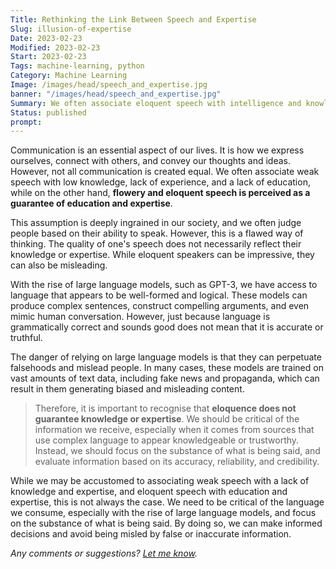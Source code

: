 ```yaml
---
Title: Rethinking the Link Between Speech and Expertise
Slug: illusion-of-expertise
Date: 2023-02-23
Modified: 2023-02-23
Start: 2023-02-23
Tags: machine-learning, python
Category: Machine Learning
Image: /images/head/speech_and_expertise.jpg
banner: "/images/head/speech_and_expertise.jpg"
Summary: We often associate eloquent speech with intelligence and knowledge. But what if I told you that this assumption is not always true?
Status: published
prompt:
---
```


Communication is an essential aspect of our lives. It is how we express ourselves, connect with others, and convey our thoughts and ideas. However, not all communication is created equal. We often associate weak speech with low knowledge, lack of experience, and a lack of education, while on the other hand, **flowery and eloquent speech is perceived as a guarantee of education and expertise**.

This assumption is deeply ingrained in our society, and we often judge people based on their ability to speak. However, this is a flawed way of thinking. The quality of one's speech does not necessarily reflect their knowledge or expertise. While eloquent speakers can be impressive, they can also be misleading.

With the rise of large language models, such as GPT-3, we have access to language that appears to be well-formed and logical. These models can produce complex sentences, construct compelling arguments, and even mimic human conversation. However, just because language is grammatically correct and sounds good does not mean that it is accurate or truthful.

The danger of relying on large language models is that they can perpetuate falsehoods and mislead people. In many cases, these models are trained on vast amounts of text data, including fake news and propaganda, which can result in them generating biased and misleading content.

> Therefore, it is important to recognise that **eloquence does not guarantee knowledge or expertise**. We should be critical of the information we receive, especially when it comes from sources that use complex language to appear knowledgeable or trustworthy. Instead, we should focus on the substance of what is being said, and evaluate information based on its accuracy, reliability, and credibility.

While we may be accustomed to associating weak speech with a lack of knowledge and expertise, and eloquent speech with education and expertise, this is not always the case. We need to be critical of the language we consume, especially with the rise of large language models, and focus on the substance of what is being said. By doing so, we can make informed decisions and avoid being misled by false or inaccurate information.

*Any comments or suggestions? [Let me know](mailto:ksafjan@gmail.com?subject=Blog+post).*